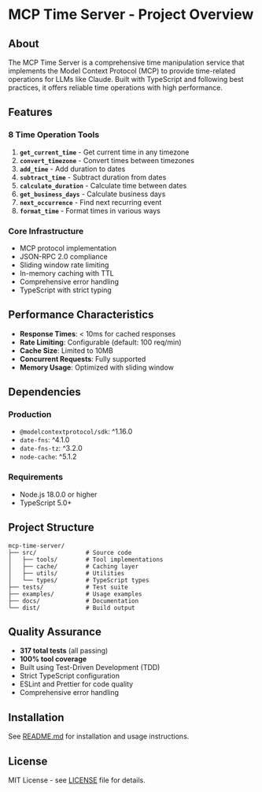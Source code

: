 # MCP Time Server - Project Overview

## About

The MCP Time Server is a comprehensive time manipulation service that implements the Model Context Protocol (MCP) to provide time-related operations for LLMs like Claude. Built with TypeScript and following best practices, it offers reliable time operations with high performance.

## Features

### 8 Time Operation Tools

1. **`get_current_time`** - Get current time in any timezone
2. **`convert_timezone`** - Convert times between timezones
3. **`add_time`** - Add duration to dates
4. **`subtract_time`** - Subtract duration from dates
5. **`calculate_duration`** - Calculate time between dates
6. **`get_business_days`** - Calculate business days
7. **`next_occurrence`** - Find next recurring event
8. **`format_time`** - Format times in various ways

### Core Infrastructure

- MCP protocol implementation
- JSON-RPC 2.0 compliance
- Sliding window rate limiting
- In-memory caching with TTL
- Comprehensive error handling
- TypeScript with strict typing

## Performance Characteristics

- **Response Times**: < 10ms for cached responses
- **Rate Limiting**: Configurable (default: 100 req/min)
- **Cache Size**: Limited to 10MB
- **Concurrent Requests**: Fully supported
- **Memory Usage**: Optimized with sliding window

## Dependencies

### Production
- `@modelcontextprotocol/sdk`: ^1.16.0
- `date-fns`: ^4.1.0
- `date-fns-tz`: ^3.2.0
- `node-cache`: ^5.1.2

### Requirements
- Node.js 18.0.0 or higher
- TypeScript 5.0+

## Project Structure

```
mcp-time-server/
├── src/              # Source code
│   ├── tools/        # Tool implementations
│   ├── cache/        # Caching layer
│   ├── utils/        # Utilities
│   └── types/        # TypeScript types
├── tests/            # Test suite
├── examples/         # Usage examples
├── docs/             # Documentation
└── dist/             # Build output
```

## Quality Assurance

- **317 total tests** (all passing)
- **100% tool coverage**
- Built using Test-Driven Development (TDD)
- Strict TypeScript configuration
- ESLint and Prettier for code quality
- Comprehensive error handling

## Installation

See [README.md](../README.md) for installation and usage instructions.

## License

MIT License - see [LICENSE](../LICENSE) file for details.
